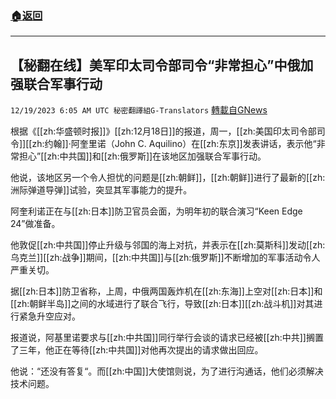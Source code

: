 ###  [:house:返回](README.md)
---


## 【秘翻在线】美军印太司令部司令“非常担心”中俄加强联合军事行动
`12/19/2023 6:05 AM UTC 秘密翻譯組G-Translators` [轉載自GNews](https://gnews.org/articles/2127140)

根据《[[zh:华盛顿时报]]》[[zh:12月18日]]的报道，周一，[[zh:美国印太司令部司令]][[zh:约翰]]·阿奎里诺（John C. Aquilino）在[[zh:东京]]发表讲话，表示他“非常担心”[[zh:中共国]]和[[zh:俄罗斯]]在该地区加强联合军事行动。

他说，该地区另一个令人担忧的问题是[[zh:朝鲜]]，[[zh:朝鲜]]进行了最新的[[zh:洲际弹道导弹]]试验，突显其军事能力的提升。

阿奎利诺正在与[[zh:日本]]防卫官员会面，为明年初的联合演习“Keen Edge 24”做准备。

他敦促[[zh:中共国]]停止升级与邻国的海上对抗，并表示在[[zh:莫斯科]]发动[[zh:乌克兰]][[zh:战争]]期间，[[zh:中共国]]与[[zh:俄罗斯]]不断增加的军事活动令人严重关切。

据[[zh:日本]]防卫省称，上周，中俄两国轰炸机在[[zh:东海]]上空对[[zh:日本]]和[[zh:朝鲜半岛]]之间的水域进行了联合飞行，导致[[zh:日本]][[zh:战斗机]]对其进行紧急升空应对。

报道说，阿基里诺要求与[[zh:中共国]]同行举行会谈的请求已经被[[zh:中共]]搁置了三年，他正在等待[[zh:中共国]]对他再次提出的请求做出回应。

他说：“还没有答复“。而[[zh:中国]]大使馆则说，为了进行沟通话，他们必须解决技术问题。
